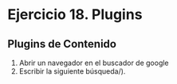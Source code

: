 # Ejercicio 18.  Plugins

## Plugins de Contenido
1. Abrir un navegador en el buscador de google
2. Escribir la siguiente búsqueda/).
<!--stackedit_data:
eyJoaXN0b3J5IjpbMTY1OTUwOTE3OV19
-->